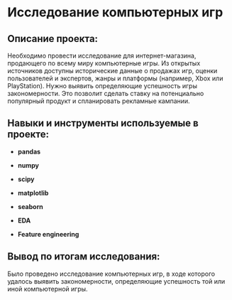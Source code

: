 # Исследование компьютерных игр


## Описание проекта:

Необходимо провести исследование для интернет-магазина, продающего по всему миру компьютерные игры. Из открытых источников доступны исторические данные о продажах игр, оценки пользователей и экспертов, жанры и платформы (например, Xbox или PlayStation). Нужно выявить определяющие успешность игры закономерности. Это позволит сделать ставку на потенциально популярный продукт и спланировать рекламные кампании.


## Навыки и инструменты используемые в проекте:

- **pandas**
- **numpy**
- **scipy**

- **matplotlib**
- **seaborn**

- **EDA**
- **Feature engineering**


## Вывод по итогам исследования:

Было проведено исследование компьютерных игр, в ходе которого удалось выявить закономерности, определяющие успешность той или иной компьютерной игры.